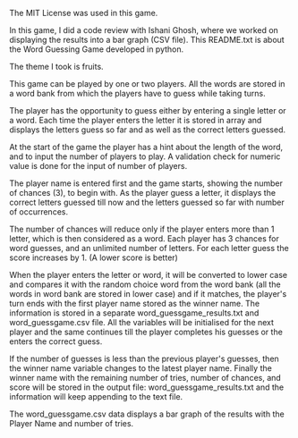 The MIT License was used in this game.

In this game, I did a code review with Ishani Ghosh, where we worked on displaying the results into a bar graph (CSV file).
This README.txt is about the Word Guessing Game developed in python.

The theme I took is fruits.

This game can be played by one or two players. All the words are stored in a word bank from which the players have to guess while taking turns.

The player has the opportunity to guess either by entering a single letter or a word. Each time the player enters the letter it is stored in array and displays the letters guess so far and as well as the correct letters guessed.

At the start of the game the player has a hint about the length of the word, and to input the number of players to play.
A validation check for numeric value is done for the input of number of players. 

The player name is entered first and the game starts, showing the number of chances (3), to begin with. As the player guess a letter, it displays the correct letters guessed till now and the letters guessed so far with number of occurrences.

The number of chances will reduce only if the player enters more than 1 letter, which is then considered as a word.
Each player has 3 chances for word guesses, and an unlimited number of letters. For each letter guess the score increases by 1. (A lower score is better)

When the player enters the letter or word, it will be converted to lower case and compares it with the random choice word from the word bank (all the words in word bank are stored in lower case) and if it matches, the player's turn ends with the first player name stored as the winner name. The  information is stored in a separate word_guessgame_results.txt and word_guessgame.csv file. All the variables will be initialised for the next player and the same continues till the player completes his guesses or the enters the correct guess.

If the number of guesses is less than the previous player's guesses, then the winner name variable changes to the latest player name.
Finally the winner name with the remaining number of tries, number of chances, and score will be stored in the output file: word_guessgame_results.txt and the information will keep appending to the text file.

The word_guessgame.csv data displays a bar graph of the results with the Player Name and number of tries.  